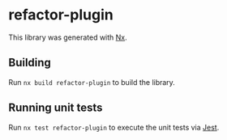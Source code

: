 # refactor-plugin

This library was generated with [Nx](https://nx.dev).

## Building

Run `nx build refactor-plugin` to build the library.

## Running unit tests

Run `nx test refactor-plugin` to execute the unit tests via [Jest](https://jestjs.io).
